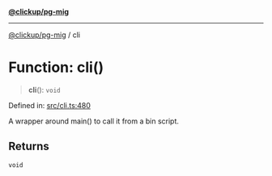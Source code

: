 [**@clickup/pg-mig**](../README.md)

***

[@clickup/pg-mig](../globals.md) / cli

# Function: cli()

> **cli**(): `void`

Defined in: [src/cli.ts:480](https://github.com/clickup/pg-mig/blob/master/src/cli.ts#L480)

A wrapper around main() to call it from a bin script.

## Returns

`void`
